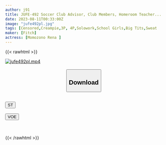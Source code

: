```yaml
---
author: j91
title: JUFE-492 Soccer Club Advisor, Club Members, Homeroom Teacher... Colossal Tits Manager Who Was Turned Into Sex Toys By All The Men Around Her Sweaty Rape Rena Momozono Forced To Unwanted Orgasm
date: 2023-08-11T00:33:00Z
image: "jufe492pl.jpg"
tags: [Censored,Creampie,3P, 4P,Solowork,School Girls,Big Tits,Sweat	 ]
maker: [Fitch]
actress: [Momozono Rena ]
---
```



{{< rawhtml >}}

<div class="video" data-videoid="R7p2Jd3j0vFkJx">
    <a href="javascript:;">
        <img src="https://my.j91.asia/posts/jufe492pl/jufe492pl.jpg" width="WIDTH" height="HEIGHT" alt="jufe492pl.mp4" loading="lazy">
    </a>
</div>

<script type="text/javascript" src="https://j91.asia/asset/on-demand-st.js"></script>

<br>
  <link rel="stylesheet" href="https://j91.asia/asset/bs5.css">
  
  <center>
  <button class="btn btn-primary" type="button" data-bs-toggle="collapse" data-bs-target=".multi-collapse" aria-expanded="false" aria-controls="multiCollapseExample1 multiCollapseExample2"><h2>Download</h2></button></center>
</p>
<div class="row">
  <div class="col">
    <div class="collapse multi-collapse" id="multiCollapseExample1">
      <div class="card card-body">
	      	      <br>
<div class="buttons">  
<a href="https://streamtape.to/v/R7p2Jd3j0vFkJx"><button class="btn-hover color-3"><i class="fa fa-download"></i> ST</button></a></div>
    </div>
  </div>
</div>
  <div class="col">
    <div class="collapse multi-collapse" id="multiCollapseExample2">
      <div class="card card-body">
	      <br>
<div class="buttons">
    <a href="https://voe.sx/jahbuck7zcf6"><button class="btn-hover color-9"><i class="fa fa-download"></i> VOE</button></a></div>
<br><br>
      </div>
    </div>
  </div>
</div>

{{< /rawhtml >}}